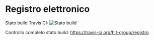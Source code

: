 # Registro elettronico
Stato build Travis CI: ![Stato build](https://travis-ci.org/hit-group/registro.svg?branch=master)

Controllo completo stato build: https://travis-ci.org/hit-group/registro
